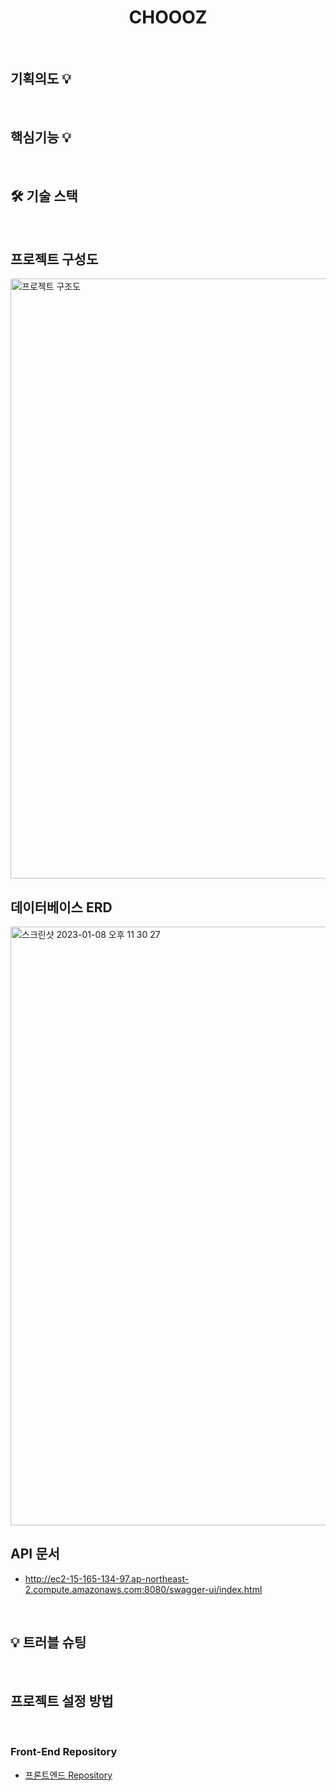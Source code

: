 # <div align="center"> CHOOOZ </div>



<br>

## 기획의도 💡

<br>

## 핵심기능 💡
    
<br>

## 🛠 기술 스택


<br>

## 프로젝트 구성도

<img width="960" alt="프로젝트 구조도" src="https://user-images.githubusercontent.com/67010993/211201692-3f3c054c-f0a0-4267-ad0d-9c909ed06aab.png">

<br>

## 데이터베이스 ERD

<img width="958" alt="스크린샷 2023-01-08 오후 11 30 27" src="https://user-images.githubusercontent.com/67010993/211201859-36bf4a74-1243-42b1-881d-9ecb2b863cb2.png">

<br>

## API 문서
- http://ec2-15-165-134-97.ap-northeast-2.compute.amazonaws.com:8080/swagger-ui/index.html

<br>

## 💡 트러블 슈팅


<br>

## 프로젝트 설정 방법

<br>

### Front-End Repository
- [프론트엔드 Repository](https://github.com/choooz/client)
